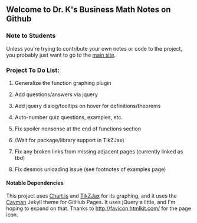 
Welcome to Dr. K's Business Math Notes on Github
---

### Note to Students

Unless you're trying to contribute your own notes or code to the project, you probably just want to go to the [main site](https://jkeneda.github.io/business-math/).

### Project To Do List:

1. Generalize the function graphing plugin

1. Add questions/answers via jquery

1. Add jquery dialog/tooltips on hover for definitions/theorems

1. Auto-number quiz questions, examples, etc.

1. Fix spoiler nonsense at the end of functions section

1. (Wait for package/library support in TikZJax)

1. Fix any broken links from missing adjacent pages (currently linked as tbd)

1. Fix desmos unloading issue (see footnotes of examples page)

#### Notable Dependencies
This project uses [Chart.js](https://www.chartjs.org/) and [TikZJax](https://github.com/kisonecat/tikzjax) for its graphing, and it uses the [Cayman](https://github.com/pages-themes/cayman) Jekyll theme for GitHub Pages.  It uses jQuery a little, and I'm hoping to expand on that.  Thanks to http://favicon.htmlkit.com/ for the page icon.
